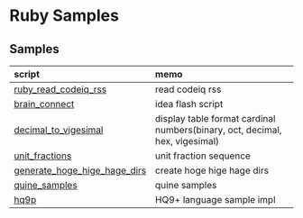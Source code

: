 # Ruby Samples
## Samples

|script|memo|
|:--|:--|
|[ruby_read_codeiq_rss](ruby_read_codeiq_rss)|read codeiq rss|
|[brain_connect](brain_connect)|idea flash script|
|[decimal_to_vigesimal](decimal_to_vigesimal)|display table format cardinal numbers(binary, oct, decimal, hex, vigesimal)|
|[unit_fractions](unit_fractions)|unit fraction sequence|
|[generate_hoge_hige_hage_dirs](generate_hoge_hige_hage_dirs)|create hoge hige hage dirs|
|[quine_samples](quine_samples)|quine samples|
|[hq9p](hq9p)|HQ9+ language sample impl|
